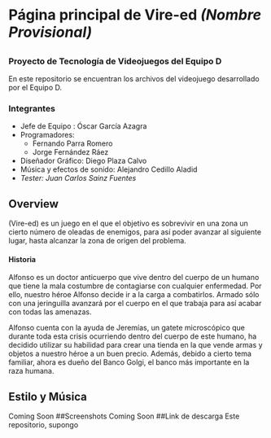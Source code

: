 # Página principal de Vire-ed *(Nombre Provisional)*
## 
### Proyecto de Tecnología de Videojuegos del Equipo D
En este repositorio se encuentran los archivos del videojuego desarrollado por el Equipo D.
### Integrantes
- Jefe de Equipo : Óscar García Azagra
- Programadores:
    - Fernando Parra Romero
    - Jorge Fernández Ráez
- Diseñador Gráfico: Diego Plaza Calvo
- Música y efectos de sonido: Alejandro Cedillo Aladid
- *Tester: Juan Carlos Sainz Fuentes* 
## Overview
(Vire-ed) es un juego en el que el objetivo es sobrevivir en una zona un cierto número de oleadas de enemigos, para así poder avanzar al siguiente lugar, hasta alcanzar la zona de origen del problema.
#### Historia
Alfonso es un doctor anticuerpo que vive dentro del cuerpo de un humano que tiene la mala costumbre de contagiarse con cualquier enfermedad. Por ello, nuestro héroe Alfonso decide ir a la carga a combatirlos. Armado sólo con una jeringuilla avanzará por el cuerpo en el que trabaja para así acabar con todas las amenazas.

Alfonso cuenta con la ayuda de Jeremías, un gatete microscópico que durante toda esta crisis ocurriendo dentro del cuerpo de este humano, ha decidido utilizar su habilidad para crear una tienda en la que vende armas y objetos a nuestro héroe a un buen precio. Además, debido a cierto tema familiar, ahora es dueño del Banco Golgi, el banco más importante en la raza humana.

## Estilo y Música
Coming Soon
##Screenshots
Coming Soon
##Link de descarga
Este repositorio, supongo